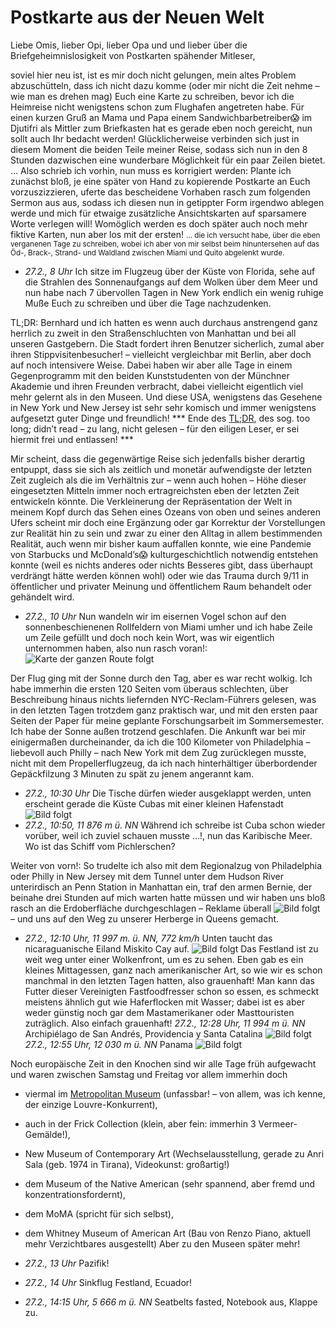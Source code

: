 
# Postkarte aus der Neuen Welt

Liebe Omis, lieber Opi, lieber Opa und
und lieber über die Briefgeheimnislosigkeit von Postkarten spähender Mitleser,

soviel hier neu ist, ist es mir doch nicht gelungen, mein altes Problem abzuschütteln, dass ich nicht dazu komme (oder mir nicht die Zeit nehme – wie man es drehen mag) Euch eine Karte zu schreiben, bevor ich die Heimreise nicht wenigstens schon zum Flughafen angetreten habe. Für einen kurzen Gruß an Mama und Papa einem Sandwichbarbetreiber😱 im Djutifri als Mittler zum Briefkasten hat es gerade eben noch gereicht, nun sollt auch Ihr bedacht werden! Glücklicherweise verbinden sich just in diesem Moment die beiden Teile meiner Reise, sodass sich nun in den 8 Stunden dazwischen eine wunderbare Möglichkeit für ein paar Zeilen bietet. … Also schrieb ich vorhin, nun muss es korrigiert werden: Plante ich zunächst bloß, je eine später von Hand zu kopierende Postkarte an Euch vorzuszizzieren, uferte das bescheidene Vorhaben rasch zum folgenden Sermon aus aus, sodass ich diesen nun in getippter Form irgendwo ablegen werde und mich für etwaige zusätzliche Ansichtskarten auf sparsamere Worte verlegen will! Womöglich werden es doch später auch noch mehr fiktive Karten, nun aber los mit der ersten! <small>… die ich versucht habe, über die eben verganenen Tage zu schreiben, wobei ich aber von mir selbst beim hinuntersehen auf das Öd-, Brack-, Strand- und Waldland zwischen Miami und Quito abgelenkt wurde.</small>

* *27.2., 8 Uhr*  Ich sitze im Flugzeug über der Küste von Florida, sehe auf die Strahlen des Sonnenaufgangs auf dem Wolken über dem Meer und nun habe nach 7 übervollen Tagen in New York endlich ein wenig ruhige Muße Euch zu schreiben und über die Tage nachzudenken.

TL;DR: Bernhard und ich hatten es wenn auch durchaus anstrengend ganz herrlich zu zweit in den Straßenschluchten von Manhattan und bei all unseren Gastgebern. Die Stadt fordert ihren Benutzer sicherlich, zumal aber ihren Stippvisitenbesucher! – vielleicht vergleichbar mit Berlin, aber doch auf noch intensivere Weise. Dabei haben wir aber alle Tage in einem Gegenprogramm mit den beiden Kunststudenten von der Münchner Akademie und ihren Freunden verbracht, dabei vielleicht eigentlich viel mehr gelernt als in den Museen. Und diese USA, wenigstens das Gesehene in New York und New Jersey ist sehr sehr komisch und immer wenigstens aufgesetzt guter Dinge und freundlich!
\*\*\* Ende des [TL;DR](https://de.wikipedia.org/wiki/TL;DR), des sog. too long; didn’t read – zu lang, nicht gelesen – für den eiligen Leser, er sei hiermit frei und entlassen! \*\*\*

Mir scheint, dass die gegenwärtige Reise sich jedenfalls bisher derartig entpuppt, dass sie sich als zeitlich und monetär aufwendigste der letzten Zeit zugleich als die im Verhältnis zur – wenn auch hohen – Höhe dieser eingesetzten Mitteln immer noch ertragreichsten eben der letzten Zeit entwickeln könnte. Die Verkleinerung der Repräsentation der Welt in meinem Kopf durch das Sehen eines Ozeans von oben und seines anderen Ufers scheint mir doch eine Ergänzung oder gar Korrektur der Vorstellungen zur Realität hin zu sein und zwar zu einer den Alltag in allem bestimmenden Realität, auch wenn mir bisher kaum auffallen konnte, wie eine Pandemie von Starbucks und McDonald’s😱 kulturgeschichtlich notwendig entstehen konnte (weil es nichts anderes oder nichts Besseres gibt, dass überhaupt verdrängt hätte werden können wohl) oder wie das Trauma durch 9/11 in öffentlicher und privater Meinung und öffentlichem Raum behandelt oder gehändelt wird.

* *27.2., 10 Uhr*  Nun wandeln wir im eisernen Vogel schon auf den sonnenbeschienenen Rollfeldern von Miami umher und ich habe Zeile um Zeile gefüllt und doch noch kein Wort, was wir eigentlich unternommen haben, also nun rasch voran!: ![Karte der ganzen Route folgt]()

Der Flug ging mit der Sonne durch den Tag, aber es war recht wolkig. Ich habe immerhin die ersten 120 Seiten vom überaus schlechten, über Beschreibung hinaus nichts liefernden NYC-Reclam-Führers gelesen, was in den letzten Tagen trotzdem ganz praktisch war, und mit den ersten paar Seiten der Paper für meine geplante Forschungsarbeit im Sommersemester. Ich habe der Sonne außen trotzend geschlafen. Die Ankunft war bei mir einigermaßen durcheinander, da ich die 100 Kilometer von Philadelphia – liebevoll auch Philly – nach New York mit dem Zug zurücklegen musste, nicht mit dem Propellerflugzeug, da ich nach hinterhältiger überbordender Gepäckfilzung 3 Minuten zu spät zu jenem angerannt kam.

* *27.2., 10:30 Uhr*  Die Tische dürfen wieder ausgeklappt werden, unten erscheint gerade die Küste Cubas mit einer kleinen Hafenstadt ![Bild folgt]()
* *27.2., 10:50, 11 876 m ü. NN*  Während ich schreibe ist Cuba schon wieder vorüber, weil ich zuviel schauen musste …!, nun das Karibische Meer. Wo ist das Schiff vom Pichlerschen?

Weiter von vorn!: So trudelte ich also mit dem Regionalzug von Philadelphia oder Philly in New Jersey mit dem Tunnel unter dem Hudson River unterirdisch an Penn Station in Manhattan ein, traf den armen Bernie, der beinahe drei Stunden auf mich warten hatte müssen und wir haben uns bloß rasch an die Erdoberfläche durchgeschlagen – Reklame überall ![Bild folgt]() – und uns auf den Weg zu unserer Herberge in Queens gemacht.

* *27.2., 12:10 Uhr, 11 997 m. ü. NN, 772 km/h*  Unten taucht das nicaraguanische Eiland Miskito Cay auf. ![Bild folgt]() Das Festland ist zu weit weg unter einer Wolkenfront, um es zu sehen. Eben gab es ein kleines Mittagessen, ganz nach amerikanischer Art, so wie wir es schon manchmal in den letzten Tagen hatten, also grauenhaft! Man kann das Futter dieser Vereinigten Fastfoodfresser schon so essen, es schmeckt meistens ähnlich gut wie Haferflocken mit Wasser; dabei ist es aber weder günstig noch gar dem Mastamerikaner oder Masttouristen zuträglich. Also einfach grauenhaft!
*27.2., 12:28 Uhr, 11 994 m ü. NN*  Archipiélago de San Andrés, Providencia y Santa Catalina ![Bild folgt]()
*27.2., 12:55 Uhr, 12 030 m ü. NN*  Panama ![Bild folgt]()

Noch europäische Zeit in den Knochen sind wir alle Tage früh aufgewacht und waren zwischen Samstag und Freitag vor allem immerhin doch
* viermal im [Metropolitan Museum](http://www.metmuseum.org/) (unfassbar! – von allem, was ich kenne, der einzige Louvre-Konkurrent),
* auch in der Frick Collection (klein, aber fein: immerhin 3 Vermeer-Gemälde!),
* New Museum of Contemporary Art (Wechselausstellung, gerade zu Anri Sala (geb. 1974 in Tirana), Videokunst: großartig!)
* dem Museum of the Native American (sehr spannend, aber fremd und konzentrationsfordernt),
* dem MoMA (spricht für sich selbst),
* dem Whitney Museum of American Art (Bau von Renzo Piano, aktuell mehr Verzichtbares ausgestellt)
Aber zu den Museen später mehr!

* *27.2., 13 Uhr*  Pazifik!
* *27.2., 14 Uhr*  Sinkflug  Festland, Ecuador!
* *27.2., 14:15 Uhr, 5 666 m ü. NN*  Seatbelts fasted, Notebook aus, Klappe zu.




<!--🇴


PS: Insbesondere noch für Mama und alle aus welchen Gründen auch immer an Adressen Interessierten: Meine Adresse in Quito wird ab Freitag oder Samstag Emperador Carlos Quinto y Sor Francisca de las Llagas N55-19, Quito, Ecuador im Viertel San Carlos (nördlich von Quito) bei Wilma und Jaime Enrique Esparza Rojas sein. Ich werde ab Montag im Hospital Carlos Andrade Marín arbeiten. Bis einschließlich Samstag ist auch die Banana Spanish School Quito mein Hauptkontaktpunkt. Bis zum Wochenende werden auch Julian und María in Quito sein, was uns das Schicksal wie glücklich so fein abzustimmen erlaubt hat!


furchtbar nette Leute: schon im Hinzug der Schaffner,
der Helfer nach ERW
nur im Museum of the Native American


# Zweite Postkarte aus der Neuen Welt
… vor einer abendländischen Bilderflut auf der anderen Seite des Teiches


Dritte Postkarte aus der Neuen Welt
… über meine unerwartete neue Freundschaft mit der deutschen Küche😱

Wenn vielleicht in einigem, so haben mich die letzten Tage mindestens was die traditionellen Hungerbekämpfungsriten deutscher Lande betrifft,

* Supermarkt: Bagels
* Abendessen mit den Vernons
* Rutgers Mensa
* arabischer Stand


# Steinbruch
2016-02-24T07:58-06:00
Being in the US makes me understand more of the world, explains Western influence in Japan finally, Europe didn't do it. Let's me see the world more like the village it is.

-25-4T16 im native American Museum
je nachdem wie man reist, verändert sich die Repräsentation der Welt bei einem in unterschiedlicher Weise nat, eventually it gets smaller. that is probably good. today nothing is not connected, not even the so called disconnected peoples. so you improve your representation pf a relevant part of reality that is essential to your everyday life though you might not notice it.




# TODO:
* Publishing
    * gist? Comments here? → public Github? (–): too public? (+): cool
    * GDocs?  EDITABLE!!!
    * Wordpress? Commentable; (–): bloglike
* make all links local links redirecting those to non-private topics!!!
* w:[browser language → fallback: reasonator] links by Wikidata hoverable
* location: coordinates/address hoverable
* Lit.-Differentiation, wie heißt das Metadaten-Ding?
* add Flugmetadaten, …
-->
